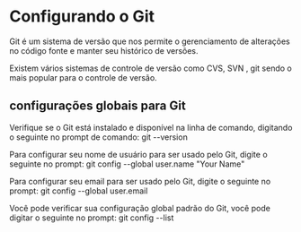 # Configurando o Git

Git é um sistema de versão que nos permite o gerenciamento de alterações no código fonte e manter seu histórico de versões.

Existem vários sistemas de controle de versão como CVS, SVN , git sendo o mais popular para o controle de versão.

## configurações globais para Git

Verifique se o Git está instalado e disponível na linha de comando, digitando o seguinte no prompt de comando:
git --version

Para configurar seu nome de usuário para ser usado pelo Git, digite o seguinte no prompt:
git config --global user.name "Your Name"

Para configurar seu email para ser usado pelo Git, digite o seguinte no prompt:
git config --global user.email <your email address>

Você pode verificar sua configuração global padrão do Git, você pode digitar o seguinte no prompt:
git config --list
